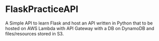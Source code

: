 # FlaskPracticeAPI
A Simple API to learn Flask and host an API written in Python that to be hosted on AWS Lambda with API Gateway with a DB on DynamoDB and files/resources stored in S3.
